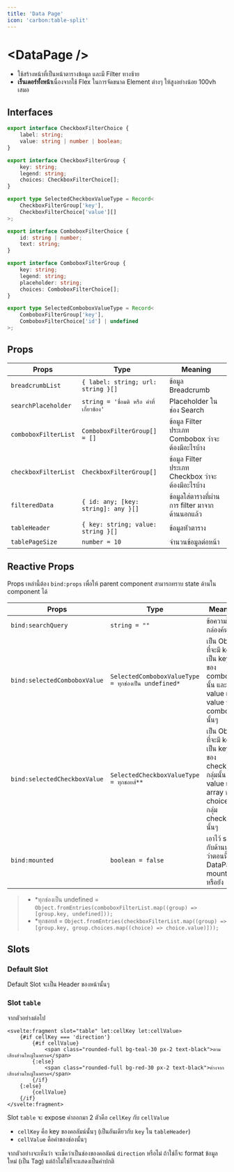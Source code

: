 ```yaml
---
title: 'Data Page'
icon: 'carbon:table-split'
---
```


# \<DataPage \/\>

- ใช้สร้างหน้าที่เป็นหน้าตารางข้อมูล และมี Filter ทางซ้าย
- **เร็นเดอร์ทั้งหน้า**เนื่องจากใช้ Flex ในการจัดขนาด Element ต่างๆ ให้สูงอย่างน้อย 100vh เสมอ

## Interfaces

```ts
export interface CheckboxFilterChoice {
	label: string;
	value: string | number | boolean;
}

export interface CheckboxFilterGroup {
	key: string;
	legend: string;
	choices: CheckboxFilterChoice[];
}

export type SelectedCheckboxValueType = Record<
	CheckboxFilterGroup['key'],
	CheckboxFilterChoice['value'][]
>;

export interface ComboboxFilterChoice {
	id: string | number;
	text: string;
}

export interface ComboboxFilterGroup {
	key: string;
	legend: string;
	placeholder: string;
	choices: ComboboxFilterChoice[];
}

export type SelectedComboboxValueType = Record<
	ComboboxFilterGroup['key'],
	ComboboxFilterChoice['id'] | undefined
>;
```

## Props

| Props                | Type                                      | Meaning                                           |
| -------------------- | ----------------------------------------- | ------------------------------------------------- |
| `breadcrumbList`     | `{ label: string; url: string }[]`        | ข้อมูล Breadcrumb                                 |
| `searchPlaceholder`  | `string = 'ชื่อมติ หรือ คำที่เกี่ยวข้อง'` | Placeholder ในช่อง Search                         |
| `comboboxFilterList` | `ComboboxFilterGroup[] = []`              | ข้อมูล Filter ประเภท Combobox ว่าจะต้องมีอะไรบ้าง |
| `checkboxFilterList` | `CheckboxFilterGroup[]`                   | ข้อมูล Filter ประเภท Checkbox ว่าจะต้องมีอะไรบ้าง |
| `filteredData`       | `{ id: any; [key: string]: any }[]`       | ข้อมูลใส่ตารางที่ผ่านการ filter มาจากด้านนอกแล้ว  |
| `tableHeader`        | `{ key: string; value: string }[]`        | ข้อมูลหัวตาราง                                    |
| `tablePageSize`      | `number = 10`                             | จำนวนข้อมูลต่อหน้า                                |

## Reactive Props

Props เหล่านี้ต้อง `bind:props` เพื่อให้ parent component สามารถทราบ state ด้านใน component ได้

| Props                        | Type                                                 | Meaning                                                                                                        |
| ---------------------------- | ---------------------------------------------------- | -------------------------------------------------------------------------------------------------------------- |
| `bind:searchQuery`           | `string = ""`                                        | ข้อความในกล่องค้นหา                                                                                            |
| `bind:selectedComboboxValue` | `SelectedComboboxValueType = ทุกช่องเป็น undefined*` | เป็น Object ที่จะมี key เป็น key ของ combobox นั้น และ value เป็น value ของ combobox นั้นๆ                     |
| `bind:selectedCheckboxValue` | `SelectedCheckboxValueType = ทุกชอยส์**`             | เป็น Object ที่จะมี key เป็น key ของ checkbox กลุ่มนั้น และ value เป็น array ของ choice ของกลุ่ม checkbox นั้นๆ |
| `bind:mounted`               | `boolean = false`                                    | เอาไว้ sync กับด้านนอกว่าตอนนี้ DataPage mount แล้วหรือยัง                                                     |

> - \*ทุกช่องเป็น undefined = `Object.fromEntries(comboboxFilterList.map((group) => [group.key, undefined]));`
> - \*ทุกชอยส์ = `Object.fromEntries(checkboxFilterList.map((group) => [group.key, group.choices.map((choice) => choice.value)]));`

## Slots

### Default Slot

Default Slot จะเป็น Header ของหน้านั้นๆ

### Slot `table`

จากตัวอย่างต่อไป

```svelte
<svelte:fragment slot="table" let:cellKey let:cellValue>
	{#if cellKey === 'direction'}
		{#if cellValue}
			<span class="rounded-full bg-teal-30 px-2 text-black">ตามเสียงส่วนใหญ่ในพรรค</span>
		{:else}
			<span class="rounded-full bg-red-30 px-2 text-black">ต่างจากเสียงส่วนใหญ่ในพรรค</span>
		{/if}
	{:else}
		{cellValue}
	{/if}
</svelte:fragment>
```

Slot `table` จะ expose ค่าออกมา 2 ตัวคือ `cellKey` กับ `cellValue`

- `cellKey` คือ key ของคอลัมน์นั้นๆ (เป็นอันเดียวกับ `key` ใน `tableHeader`)
- `cellValue` คือค่าของช่องนั้นๆ

จากตัวอย่างจะเห็นว่า จะเช็คว่าเป็นช่องของคอลัมน์ `direction` หรือไม่ ถ้าใช่ก็จะ format ข้อมูลใหม่ (เป็น Tag) แต่ถ้าไม่ใช่ก็จะแสดงเป็นค่าปกติ
